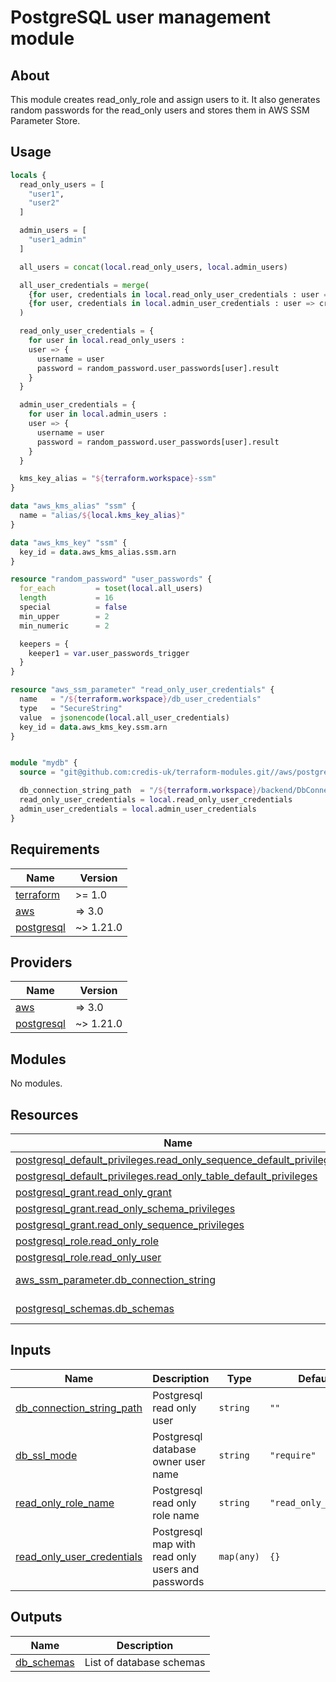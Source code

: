 # PostgreSQL user management module

## About

This module creates read_only_role and assign users to it. It also generates random passwords for the read_only users and stores them in AWS SSM Parameter Store.

## Usage

```tf
locals {
  read_only_users = [
    "user1",
    "user2"
  ]

  admin_users = [
    "user1_admin"
  ]

  all_users = concat(local.read_only_users, local.admin_users)

  all_user_credentials = merge(
    {for user, credentials in local.read_only_user_credentials : user => credentials},
    {for user, credentials in local.admin_user_credentials : user => credentials}
  )

  read_only_user_credentials = {
    for user in local.read_only_users :
    user => {
      username = user
      password = random_password.user_passwords[user].result
    }
  }

  admin_user_credentials = {
    for user in local.admin_users :
    user => {
      username = user
      password = random_password.user_passwords[user].result
    }
  }

  kms_key_alias = "${terraform.workspace}-ssm"
}

data "aws_kms_alias" "ssm" {
  name = "alias/${local.kms_key_alias}"
}

data "aws_kms_key" "ssm" {
  key_id = data.aws_kms_alias.ssm.arn
}

resource "random_password" "user_passwords" {
  for_each         = toset(local.all_users)
  length           = 16
  special          = false
  min_upper        = 2
  min_numeric      = 2

  keepers = {
    keeper1 = var.user_passwords_trigger
  }
}

resource "aws_ssm_parameter" "read_only_user_credentials" {
  name   = "/${terraform.workspace}/db_user_credentials"
  type   = "SecureString"
  value  = jsonencode(local.all_user_credentials)
  key_id = data.aws_kms_key.ssm.arn
}


module "mydb" {
  source = "git@github.com:credis-uk/terraform-modules.git//aws/postgresql?ref=main"

  db_connection_string_path  = "/${terraform.workspace}/backend/DbConnectionString"
  read_only_user_credentials = local.read_only_user_credentials
  admin_user_credentials = local.admin_user_credentials
}
```

## Requirements

| Name | Version |
|------|---------|
| <a name="requirement_terraform"></a> [terraform](#requirement\_terraform) | >= 1.0 |
| <a name="requirement_aws"></a> [aws](#requirement\_aws) | => 3.0 |
| <a name="requirement_postgresql"></a> [postgresql](#requirement\_postgresql) | ~> 1.21.0 |

## Providers

| Name | Version |
|------|---------|
| <a name="provider_aws"></a> [aws](#provider\_aws) | => 3.0 |
| <a name="provider_postgresql"></a> [postgresql](#provider\_postgresql) | ~> 1.21.0 |

## Modules

No modules.

## Resources

| Name | Type |
|------|------|
| [postgresql_default_privileges.read_only_sequence_default_privileges](https://registry.terraform.io/providers/cyrilgdn/postgresql/latest/docs/resources/default_privileges) | resource |
| [postgresql_default_privileges.read_only_table_default_privileges](https://registry.terraform.io/providers/cyrilgdn/postgresql/latest/docs/resources/default_privileges) | resource |
| [postgresql_grant.read_only_grant](https://registry.terraform.io/providers/cyrilgdn/postgresql/latest/docs/resources/grant) | resource |
| [postgresql_grant.read_only_schema_privileges](https://registry.terraform.io/providers/cyrilgdn/postgresql/latest/docs/resources/grant) | resource |
| [postgresql_grant.read_only_sequence_privileges](https://registry.terraform.io/providers/cyrilgdn/postgresql/latest/docs/resources/grant) | resource |
| [postgresql_role.read_only_role](https://registry.terraform.io/providers/cyrilgdn/postgresql/latest/docs/resources/role) | resource |
| [postgresql_role.read_only_user](https://registry.terraform.io/providers/cyrilgdn/postgresql/latest/docs/resources/role) | resource |
| [aws_ssm_parameter.db_connection_string](https://registry.terraform.io/providers/hashicorp/aws/latest/docs/data-sources/ssm_parameter) | data source |
| [postgresql_schemas.db_schemas](https://registry.terraform.io/providers/cyrilgdn/postgresql/latest/docs/data-sources/schemas) | data source |

## Inputs

| Name | Description | Type | Default | Required |
|------|-------------|------|---------|:--------:|
| <a name="input_db_connection_string_path"></a> [db\_connection\_string\_path](#input\_db\_connection\_string\_path) | Postgresql read only user | `string` | `""` | no |
| <a name="input_db_ssl_mode"></a> [db\_ssl\_mode](#input\_db\_ssl\_mode) | Postgresql database owner user name | `string` | `"require"` | no |
| <a name="input_read_only_role_name"></a> [read\_only\_role\_name](#input\_read\_only\_role\_name) | Postgresql read only role name | `string` | `"read_only_access"` | no |
| <a name="input_read_only_user_credentials"></a> [read\_only\_user\_credentials](#input\_read\_only\_user\_credentials) | Postgresql map with read only users and passwords | `map(any)` | `{}` | no |

## Outputs

| Name | Description |
|------|-------------|
| <a name="output_db_schemas"></a> [db\_schemas](#output\_db\_schemas) | List of database schemas |
